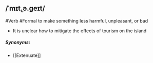 ## /ˈmɪt̬.ə.ɡeɪt/  
#Verb #Formal
to make something less harmful, unpleasant, or bad

- It is unclear how to mitigate the effects of tourism on the island

##### Synonyms:
- [[Extenuate]]
